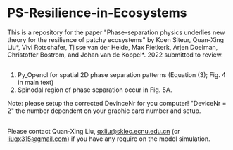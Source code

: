 # PS-Resilience-in-Ecosystems

This is a repository for the paper "Phase-separation physics underlies new theory for the resilience of patchy ecosystems" by Koen Siteur, Quan-Xing Liu*, Vivi Rotschafer, Tjisse van der Heide, Max Rietkerk, Arjen Doelman, Christoffer Bostrom, and Johan van de Koppel*. 2022 submitted to review.

##
1. Py_Opencl for spatial 2D phase separation patterns (Equation (3); Fig. 4 in main text)
2. Spinodal region of phase separation occur in Fig. 5A.

Note: please setup the corrected DevinceNr for you computer! "DeviceNr = 2" the number dependent on your graphic card number and setup.
##

Please contact Quan-Xing Liu, qxliu@sklec.ecnu.edu.cn (or liuqx315@gmail.com) if you have any require on the model simulation. 
